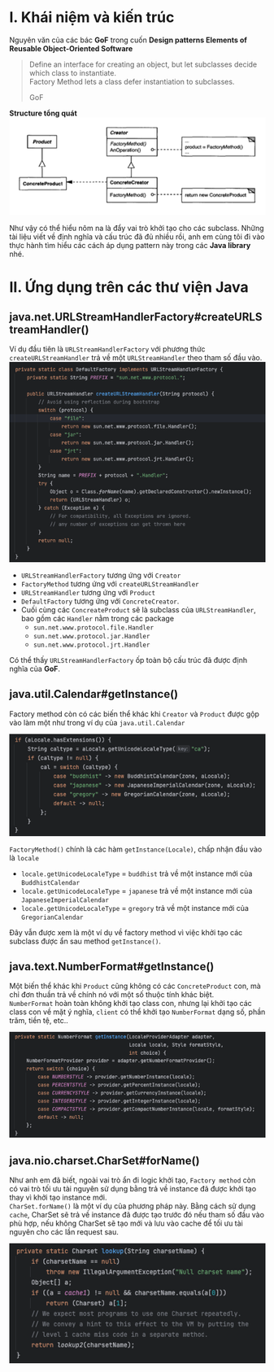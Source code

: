 # I. Khái niệm và kiến trúc
Nguyên văn của các bác **GoF** trong cuốn **Design patterns Elements of Reusable Object-Oriented Software**
> Define an interface for creating an object, but let subclasses decide which class to instantiate.\
> Factory Method lets a class defer instantiation to subclasses.
>
> GoF

**Structure tổng quát**\
![](../factory-method/factory-method.png)

Như vậy có thể hiểu nôm na là đẩy vai trò khởi tạo cho các subclass.
Những tài liệu viết về định nghĩa và cấu trúc đã đủ nhiều rồi, anh em cùng tôi đi vào thực hành tìm hiểu các cách áp dụng pattern này trong các **Java library** nhé.

# II. Ứng dụng trên các thư viện Java
## java.net.URLStreamHandlerFactory#createURLStreamHandler()
Ví dụ đầu tiên là `URLStreamHandlerFactory` với phương thức `createURLStreamHandler` trả về một `URLStreamHandler` theo tham số đầu vào.
![](url-stream-handler-factory.png)
* `URLStreamHandlerFactory` tương ứng với `Creator`
* `FactoryMethod` tương ứng với `createURLStreamHandler`
* `URLStreamHandler` tương ứng với `Product`
* `DefaultFactory` tương ứng với `ConcreteCreator`.
* Cuối cùng các `ConcreateProduct` sẽ là subclass của `URLStreamHandler`, bao gồm các `Handler` nằm trong các package
  * `sun.net.www.protocol.file.Handler`
  * `sun.net.www.protocol.jar.Handler`
  * `sun.net.www.protocol.jrt.Handler`

Có thể thấy `URLStreamHandlerFactory` ốp toàn bộ cấu trúc đã được định nghĩa của **GoF**.

## java.util.Calendar#getInstance()
Factory method còn có các biến thể khác khi `Creator` và `Product` được gộp vào làm một như trong ví dụ của `java.util.Calendar`

![](calendar.png)

`FactoryMethod()` chính là các hàm `getInstance(Locale)`, chấp nhận đầu vào là `locale`

* `locale.getUnicodeLocaleType` = `buddhist` trả về một instance mới của `BuddhistCalendar`
* `locale.getUnicodeLocaleType` = `japanese` trả về một instance mới của `JapaneseImperialCalendar`
* `locale.getUnicodeLocaleType` = `gregory` trả về một instance mới của `GregorianCalendar`

Đây vẫn được xem là một ví dụ về factory method vì việc khởi tạo các subclass được ẩn sau method `getInstance()`.

## java.text.NumberFormat#getInstance()
Một biến thể khác khi `Product` cũng không có các `ConcreteProduct` con, mà chỉ đơn thuần trả về chính nó với một số thuộc tính khác biệt.\
`NumberFormat` hoàn toàn không khởi tạo class con, nhưng lại khởi tạo các class con về mặt ý nghĩa, `client` có thể khởi tạo `NumberFormat` dạng số, phần trăm, tiền tệ, etc..

![](number-format.png)

## java.nio.charset.CharSet#forName()
Như anh em đã biết, ngoài vai trò ẩn đi logic khởi tạo, `Factory method` còn có vai trò tối ưu tài nguyên sử dụng bằng trả về instance đã được khởi tạo thay vì khởi tạo instance mới.\
`CharSet.forName()` là một ví dụ của phương pháp này. Bằng cách sử dụng `cache`, CharSet sẽ trả về instance đã được tạo trước đó nếu tham số đầu vào phù hợp, nếu không CharSet sẽ tạo mới và lưu vào cache để tối ưu tài nguyên cho các lần request sau.

![](charset.png)

